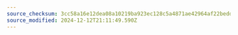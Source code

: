 ```yaml
---
source_checksum: 3cc58a16e12dea08a10219ba923ec128c5a4871ae42964af22bedd9a7de9a17b
source_modified: 2024-12-12T21:11:49.590Z
---
```


